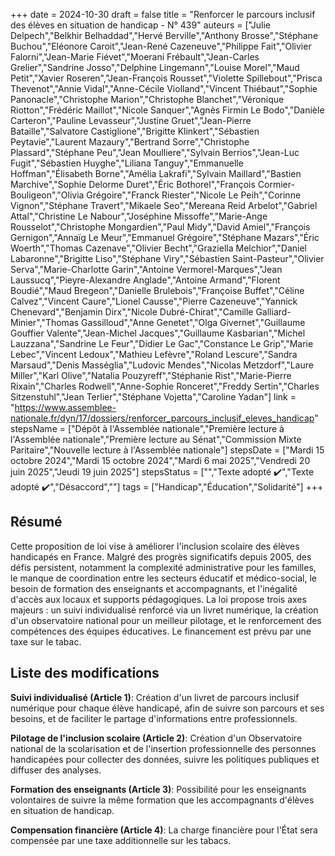 +++
date = 2024-10-30
draft = false
title = "Renforcer le parcours inclusif des élèves en situation de handicap - N° 439"
auteurs = ["Julie Delpech","Belkhir Belhaddad","Hervé Berville","Anthony Brosse","Stéphane Buchou","Eléonore Caroit","Jean-René Cazeneuve","Philippe Fait","Olivier Falorni","Jean-Marie Fiévet","Moerani Frébault","Jean-Carles Grelier","Sandrine Josso","Delphine Lingemann","Louise Morel","Maud Petit","Xavier Roseren","Jean-François Rousset","Violette Spillebout","Prisca Thevenot","Annie Vidal","Anne-Cécile Violland","Vincent Thiébaut","Sophie Panonacle","Christophe Marion","Christophe Blanchet","Véronique Riotton","Frédéric Maillot","Nicole Sanquer","Agnès Firmin Le Bodo","Danièle Carteron","Pauline Levasseur","Justine Gruet","Jean-Pierre Bataille","Salvatore Castiglione","Brigitte Klinkert","Sébastien Peytavie","Laurent Mazaury","Bertrand Sorre","Christophe Plassard","Stéphane Peu","Jean Moulliere","Sylvain Berrios","Jean-Luc Fugit","Sébastien Huyghe","Liliana Tanguy","Emmanuelle Hoffman","Élisabeth Borne","Amélia Lakrafi","Sylvain Maillard","Bastien Marchive","Sophie Delorme Duret","Éric Bothorel","François Cormier-Bouligeon","Olivia Grégoire","Franck Riester","Nicole Le Peih","Corinne Vignon","Stéphane Travert","Mikaele Seo","Mereana Reid Arbelot","Gabriel Attal","Christine Le Nabour","Joséphine Missoffe","Marie-Ange Rousselot","Christophe Mongardien","Paul Midy","David Amiel","François Gernigon","Annaïg Le Meur","Emmanuel Grégoire","Stéphane Mazars","Éric Woerth","Thomas Cazenave","Olivier Becht","Graziella Melchior","Daniel Labaronne","Brigitte Liso","Stéphane Viry","Sébastien Saint-Pasteur","Olivier Serva","Marie-Charlotte Garin","Antoine Vermorel-Marques","Jean Laussucq","Pieyre-Alexandre Anglade","Antoine Armand","Florent Boudié","Maud Bregeon","Danielle Brulebois","Françoise Buffet","Céline Calvez","Vincent Caure","Lionel Causse","Pierre Cazeneuve","Yannick Chenevard","Benjamin Dirx","Nicole Dubré-Chirat","Camille Galliard-Minier","Thomas Gassilloud","Anne Genetet","Olga Givernet","Guillaume Gouffier Valente","Jean-Michel Jacques","Guillaume Kasbarian","Michel Lauzzana","Sandrine Le Feur","Didier Le Gac","Constance Le Grip","Marie Lebec","Vincent Ledoux","Mathieu Lefèvre","Roland Lescure","Sandra Marsaud","Denis Masséglia","Ludovic Mendes","Nicolas Metzdorf","Laure Miller","Karl Olive","Natalia Pouzyreff","Stéphanie Rist","Marie-Pierre Rixain","Charles Rodwell","Anne-Sophie Ronceret","Freddy Sertin","Charles Sitzenstuhl","Jean Terlier","Stéphane Vojetta","Caroline Yadan"]
link = "https://www.assemblee-nationale.fr/dyn/17/dossiers/renforcer_parcours_inclusif_eleves_handicap"
stepsName = ["Dépôt à l'Assemblée nationale","Première lecture à l'Assemblée nationale","Première lecture au Sénat","Commission Mixte Paritaire","Nouvelle lecture à l'Assemblée nationale"]
stepsDate = ["Mardi 15 octobre 2024","Mardi 15 octobre 2024","Mardi 6 mai 2025","Vendredi 20 juin 2025","Jeudi 19 juin 2025"]
stepsStatus = ["","Texte adopté ✔️","Texte adopté ✔️","Désaccord",""]
tags = ["Handicap","Éducation","Solidarité"]
+++

## Résumé

Cette proposition de loi vise à améliorer l'inclusion scolaire des élèves handicapés en France. Malgré des progrès significatifs depuis 2005, des défis persistent, notamment la complexité administrative pour les familles, le manque de coordination entre les secteurs éducatif et médico-social, le besoin de formation des enseignants et accompagnants, et l'inégalité d'accès aux locaux et supports pédagogiques. La loi propose trois axes majeurs : un suivi individualisé renforcé via un livret numérique, la création d'un observatoire national pour un meilleur pilotage, et le renforcement des compétences des équipes éducatives. Le financement est prévu par une taxe sur le tabac.

## Liste des modifications

**Suivi individualisé (Article 1)**: Création d'un livret de parcours inclusif numérique pour chaque élève handicapé, afin de suivre son parcours et ses besoins, et de faciliter le partage d'informations entre professionnels.

**Pilotage de l'inclusion scolaire (Article 2)**: Création d'un Observatoire national de la scolarisation et de l'insertion professionnelle des personnes handicapées pour collecter des données, suivre les politiques publiques et diffuser des analyses.

**Formation des enseignants (Article 3)**: Possibilité pour les enseignants volontaires de suivre la même formation que les accompagnants d'élèves en situation de handicap.

**Compensation financière (Article 4)**: La charge financière pour l'État sera compensée par une taxe additionnelle sur les tabacs.
